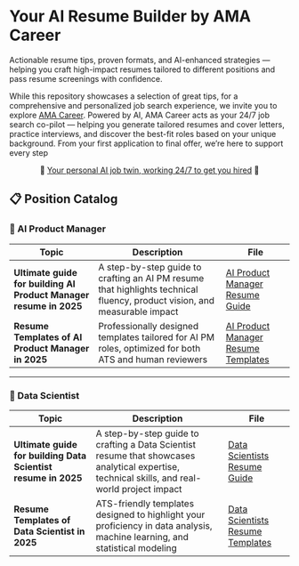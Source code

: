 # Your AI Resume Builder by AMA Career
Actionable resume tips, proven formats, and AI-enhanced strategies — helping you craft high-impact resumes tailored to different positions and pass resume screenings with confidence.

While this repository showcases a selection of great tips, for a comprehensive and personalized job search experience, we invite you to explore [AMA Career](https://amacareer.ai). Powered by AI, AMA Career acts as your 24/7 job search co-pilot — helping you generate tailored resumes and cover letters, practice interviews, and discover the best-fit roles based on your unique background. From your first application to final offer, we’re here to support every step


<p align="center">🤖 <a href="https://amacareer.ai">Your personal AI job twin, working 24/7 to get you hired</a> 🤖</p>

## 📋 Position Catalog

### 📝 AI Product Manager

| Topic | Description | File |
|-------|-------------|------|
| **Ultimate guide for building AI Product Manager resume in 2025** | A step-by-step guide to crafting an AI PM resume that highlights technical fluency, product vision, and measurable impact | [AI Product Manager Resume Guide](ai-product-manager-resume/ai-product-manager-resume-guide.md) |
| **Resume Templates of AI Product Manager in 2025** | Professionally designed templates tailored for AI PM roles, optimized for both ATS and human reviewers | [AI Product Manager Resume Templates](ai-product-manager-resume/ai-product-manager-resume-templates.md) |

---

### 📝 Data Scientist

| Topic | Description | File |
|-------|-------------|------|
| **Ultimate guide for building Data Scientist resume in 2025** | A step-by-step guide to crafting a Data Scientist resume that showcases analytical expertise, technical skills, and real-world project impact | [Data Scientists Resume Guide](data-scientists-resume/data-scientists-resume-guide.md) |
| **Resume Templates of Data Scientist in 2025** | ATS-friendly templates designed to highlight your proficiency in data analysis, machine learning, and statistical modeling | [Data Scientists Resume Templates](data-scientists-resume/data-scientists-resume-templates.md) |
